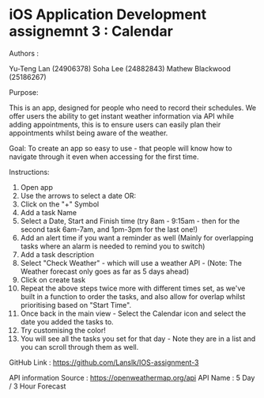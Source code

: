# iOS Application Development assignemnt 3 : Calendar

Authors : 

Yu-Teng Lan         (24906378)
Soha Lee            (24882843)
Mathew Blackwood    (25186267)

Purpose: 

This is an app, designed for people who need to record their schedules.
We offer users the ability to get instant weather information via API while adding appointments, this is to ensure users can easily plan their appointments whilst being aware of the weather. 

Goal: 
To create an app so easy to use - that people will know how to navigate through it even when accessing for the first time.


Instructions: 

1. Open app
2. Use the arrows to select a date OR:
4. Click on the "+" Symbol
5. Add a task Name
6. Select a Date, Start and Finish time (try 8am - 9:15am - then for the second task 6am-7am, and 1pm-3pm for the last one!)
7. Add an alert time if you want a reminder as well (Mainly for overlapping tasks where an alarm is needed to remind you to switch) 
8. Add a task description 
9. Select "Check Weather" - which will use a weather API - (Note: The Weather forecast only goes as far as 5 days ahead)
10. Click on create task
11. Repeat the above steps twice more with different times set, as we've built in a function to order the tasks, and also allow for overlap whilst prioritising based on "Start Time". 
12. Once back in the main view - Select the Calendar icon and select the date you added the tasks to.
13. Try customising the color!
14. You will see all the tasks you set for that day - Note they are in a list and you can scroll through them as well. 


GitHub Link : https://github.com/Lanslk/IOS-assignment-3

API information
Source : https://openweathermap.org/api
API Name : 5 Day / 3 Hour Forecast
